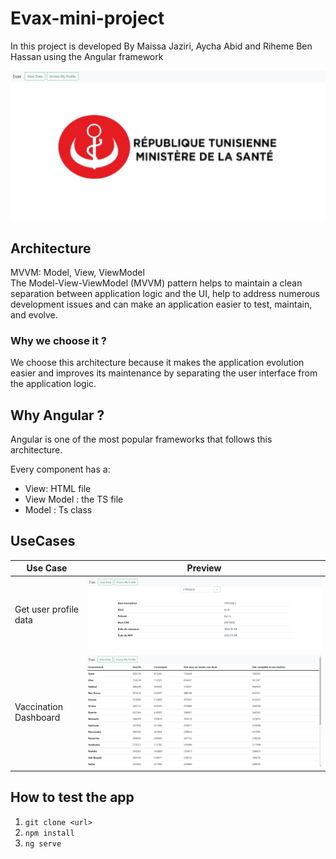 # Evax-mini-project

In this project is developed By Maissa Jaziri, Aycha Abid and Riheme Ben Hassan using the Angular framework 

<img src="https://github.com/MayssaJaz/Evax-mini-project/blob/main/275450621_3074235576182556_5477662327525659011_n.png" />


## Architecture 
MVVM:  Model, View, ViewModel <br/>
The Model-View-ViewModel (MVVM) pattern helps to maintain a clean separation between application logic and the UI, help to address numerous development issues and can make an application easier to test, maintain, and evolve.

### Why we choose it ? 
We choose this architecture because it makes the application evolution easier and improves its maintenance by separating the user interface from the application logic. 


## Why Angular ? 

Angular is one of the most popular frameworks that follows this architecture.

Every component has a: 
- View: HTML file
- View Model : the TS file 
- Model : Ts class


## UseCases
|Use Case|Preview|
|---|---|
|Get user profile data|<img src="https://github.com/MayssaJaz/Evax-mini-project/blob/main/Profile.png" />|
|Vaccination Dashboard |<img src="https://github.com/MayssaJaz/Evax-mini-project/blob/main/data.png" /> |

## How to test the app 

 1. ``git clone <url>``
 2. ``npm install``
 3. ``ng serve``
  
